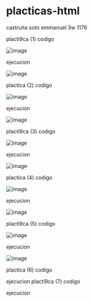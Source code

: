 # placticas-html
castruita soto emmanuel 3w 1176

placti9ca (1)
codigo

![image](https://github.com/user-attachments/assets/88097078-6588-4f00-9d59-f931ab10bd6b)

ejecucion 

![image](https://github.com/user-attachments/assets/f7538a68-4a1e-404c-bbb5-e47ef1d98e89)

plactica (2)
codigo

![image](https://github.com/user-attachments/assets/a0b18c7f-b54f-4ed0-b6d0-3488b2105014)

ejecucion

![image](https://github.com/user-attachments/assets/f3870876-909f-430c-9622-908b2de156ab)

placti9ca (3)
codigo

![image](https://github.com/user-attachments/assets/6198d739-7e1b-4c96-bebc-56dc0bf7bea2)

ejecucion 

![image](https://github.com/user-attachments/assets/d78b0078-d596-4176-aa79-b6b747a56221)

plactica (4)
codigo

![image](https://github.com/user-attachments/assets/5924c2f4-1424-4fd6-8540-f907e4c2a4a8)

ejecucion

![image](https://github.com/user-attachments/assets/c2a50b68-7019-4751-aa68-bb85b1ba4b29)

placti9ca (5)
codigo

![image](https://github.com/user-attachments/assets/fbecdacf-57cc-4046-bba9-a95e5c0d60c3)

ejecucion 

![image](https://github.com/user-attachments/assets/0d2315e6-c267-4eb8-9434-d13383b11d8e)

plactica (6)
codigo


ejecucion
placti9ca (7)
codigo

ejecucion 
